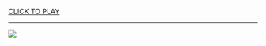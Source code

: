 
<a href="https://premium76.site?title=deal_or_no_deal_game_unblocked&ref=13M">CLICK TO PLAY</a></h3>
<hr>

<a href="https://premium76.site?title=deal_or_no_deal_game_unblocked&ref=13M"><img src="https://clearcache.store/games.png"></a>


